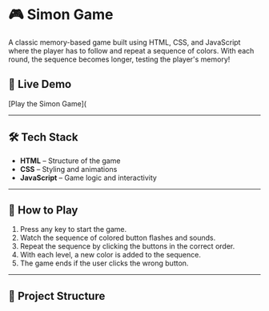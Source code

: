 # 🎮 Simon Game

A classic memory-based game built using HTML, CSS, and JavaScript where the player has to follow and repeat a sequence of colors. With each round, the sequence becomes longer, testing the player's memory!

## 🚀 Live Demo

[Play the Simon Game](

---

## 🛠️ Tech Stack

- **HTML** – Structure of the game
- **CSS** – Styling and animations
- **JavaScript** – Game logic and interactivity

---

## 🧠 How to Play

1. Press any key to start the game.
2. Watch the sequence of colored button flashes and sounds.
3. Repeat the sequence by clicking the buttons in the correct order.
4. With each level, a new color is added to the sequence.
5. The game ends if the user clicks the wrong button.

---

## 📁 Project Structure

